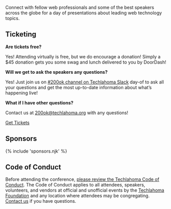 <p class="intro">
Connect with fellow web professionals and some of the best speakers across the globe for a day of presentations about leading web technology topics.
</p>

## Ticketing

**Are tickets free?**

Yes! Attending virtually is free, but we do encourage a donation! Simply a $45 donation gets you some swag and lunch delivered to you by DoorDash!

**Will we get to ask the speakers any questions?**

Yes! Just join us on [#200ok channel on Techlahoma Slack](https://techlahoma.slack.com/app_redirect?channel=200ok) day-of to ask all your questions and get the most up-to-date information about what’s happening live!

**What if I have other questions?**

Contact us at [200ok@techlahoma.org](mailto:200ok@techlahoma.org) with any questions!

<div class="; "><a href="/tickets" class="button secondary">Get Tickets</a></div>

## Sponsors

{% include 'sponsors.njk' %}
## Code of Conduct

Before attending the conference, [please review the Techlahoma Code of Conduct](https://www.techlahoma.org/code-of-conduct/). The Code of Conduct applies to all attendees, speakers, volunteers, and vendors at official and unofficial events by the [Techlahoma Foundation](https://techlahoma.org/) and any location where attendees may be congregating. [Contact us](mailto:200ok@techlahoma.org) if you have questions. 
